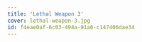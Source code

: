 ```yaml
---
title: 'Lethal Weapon 3'
cover: lethal-weapon-3.jpg
id: f4eae0af-6c03-494a-91a6-c147406dae34
---
```

